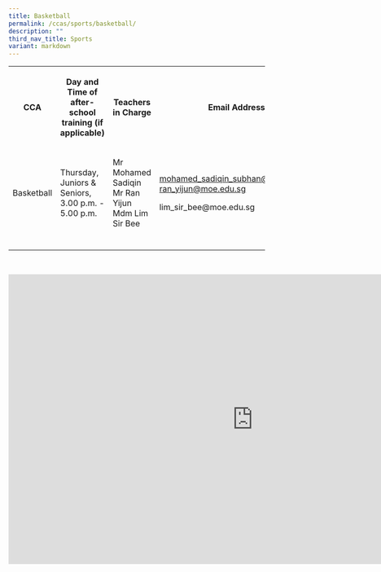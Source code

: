```yaml
---
title: Basketball
permalink: /ccas/sports/basketball/
description: ""
third_nav_title: Sports
variant: markdown
---
```

<table style="minWidth: 100px">
<colgroup>
<col>
<col>
<col>
<col>
</colgroup>
<tbody>
<tr>
<th rowspan="1" colspan="1">
<p>CCA</p>
</th>
<th rowspan="1" colspan="1">
<p>Day and Time of after-school training (if applicable)</p>
</th>
<th rowspan="1" colspan="1">
<p>Teachers in Charge</p>
</th>
<th rowspan="1" colspan="1">
<p>Email Address</p>
</th>
</tr>
<tr>
<td rowspan="1" colspan="1">
<p>Basketball</p>
</td>
<td rowspan="1" colspan="1">
<p>Thursday, Juniors &amp; Seniors, 3.00 p.m. - 5.00 p.m.</p>
</td>
<td rowspan="1" colspan="1">
<p>Mr Mohamed Sadiqin
<br>Mr Ran Yijun
<br>Mdm Lim Sir Bee
<br>
</p>
</td>
<td rowspan="1" colspan="1">
<p><a href="mailto:mohamed_sadiqin_subhan@moe.edu.sg" rel="noopener noreferrer nofollow" target="_blank">mohamed_sadiqin_subhan@moe.edu.sg</a> 
<a href="mailto:ran_yijun@moe.edu.sg" rel="noopener noreferrer nofollow" target="_blank">ran_yijun@moe.edu.sg</a>
</p>
<p>lim_sir_bee@moe.edu.sg</p>
</td>
</tr>
<tr>
<td rowspan="1" colspan="1">
<p></p>
</td>
<td rowspan="1" colspan="1">
<p></p>
</td>
<td rowspan="1" colspan="1">
<p></p>
</td>
<td rowspan="1" colspan="1">
<p></p>
</td>
</tr>
</tbody>
</table>
<p>
<br>
</p>
<div class="iframe-wrapper">
<iframe height="569" width="960" allowfullscreen="true" frameborder="0" src="https://docs.google.com/presentation/d/e/2PACX-1vTOnU-JkamyHkW3eLMDJsQCKZQCQJF0O23zg4qgXJmxgNMP-YZk5IFnOC8Gsa2r5NEJJsJMA6-5i4S6/embed?start=false&amp;loop=false&amp;delayms=3000"></iframe>
</div>
<p></p>
